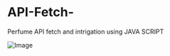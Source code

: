# API-Fetch-
Perfume API fetch and intrigation using JAVA SCRIPT

![Image](https://github.com/user-attachments/assets/580ae871-4782-4b01-8eeb-18d733c0fd38)
